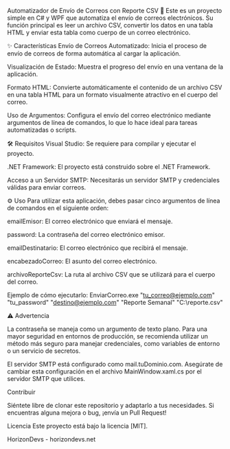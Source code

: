 Automatizador de Envío de Correos con Reporte CSV 🚀
Este es un proyecto simple en C# y WPF que automatiza el envío de correos electrónicos. Su función principal es leer un archivo CSV, convertir los datos en una tabla HTML y enviar esta tabla como cuerpo de un correo electrónico.

✨ Características
Envío de Correos Automatizado: Inicia el proceso de envío de correos de forma automática al cargar la aplicación.

Visualización de Estado: Muestra el progreso del envío en una ventana de la aplicación.

Formato HTML: Convierte automáticamente el contenido de un archivo CSV en una tabla HTML para un formato visualmente atractivo en el cuerpo del correo.

Uso de Argumentos: Configura el envío del correo electrónico mediante argumentos de línea de comandos, lo que lo hace ideal para tareas automatizadas o scripts.

🛠️ Requisitos
Visual Studio: Se requiere para compilar y ejecutar el proyecto.

.NET Framework: El proyecto está construido sobre el .NET Framework.

Acceso a un Servidor SMTP: Necesitarás un servidor SMTP y credenciales válidas para enviar correos.

⚙️ Uso
Para utilizar esta aplicación, debes pasar cinco argumentos de línea de comandos en el siguiente orden:

emailEmisor: El correo electrónico que enviará el mensaje.

password: La contraseña del correo electrónico emisor.

emailDestinatario: El correo electrónico que recibirá el mensaje.

encabezadoCorreo: El asunto del correo electrónico.

archivoReporteCsv: La ruta al archivo CSV que se utilizará para el cuerpo del correo.

Ejemplo de cómo ejecutarlo:
EnviarCorreo.exe "tu_correo@ejemplo.com" "tu_password" "destino@ejemplo.com" "Reporte Semanal" "C:\reporte.csv"


⚠️ Advertencia

La contraseña se maneja como un argumento de texto plano.
Para una mayor seguridad en entornos de producción, se recomienda utilizar un método más seguro para manejar credenciales, como variables de entorno o un servicio de secretos.

El servidor SMTP está configurado como mail.tuDominio.com. Asegúrate de cambiar esta configuración en el archivo MainWindow.xaml.cs por el servidor SMTP que utilices.

Contribuir

Siéntete libre de clonar este repositorio y adaptarlo a tus necesidades.
Si encuentras alguna mejora o bug, ¡envía un Pull Request!

Licencia
Este proyecto está bajo la licencia [MIT].

HorizonDevs - horizondevs.net